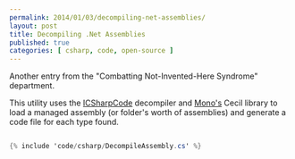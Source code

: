 ```yaml
---
permalink: 2014/01/03/decompiling-net-assemblies/
layout: post
title: Decompiling .Net Assemblies
published: true
categories: [ csharp, code, open-source ]
---
```


Another entry from the "Combatting Not-Invented-Here Syndrome" department.

This utility uses the [ICSharpCode](http://www.icsharpcode.net/) decompiler 
and [Mono's](http://www.mono-project.com/Main_Page) Cecil library to load 
a managed assembly (or folder's worth of assemblies) and generate a code file 
for each type found.

```csharp

{% include 'code/csharp/DecompileAssembly.cs' %}

```


